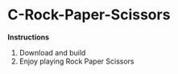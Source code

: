 # C-Rock-Paper-Scissors
**Instructions**
1. Download and build
2. Enjoy playing Rock Paper Scissors
